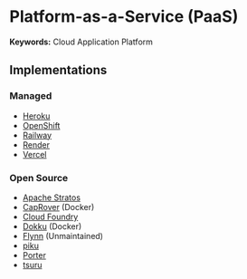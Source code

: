 # Platform-as-a-Service (PaaS)

**Keywords:** Cloud Application Platform

## Implementations

### Managed

- [Heroku](/heroku/README.md)
- [OpenShift](https://openshift.com)
- [Railway](/railway/README.md)
- [Render](/render/README.md)
- [Vercel](/vercel/README.md)

<!--
DigitalOcean

https://withcoherence.com
-->

### Open Source

- [Apache Stratos](https://stratos.apache.org)
- [CapRover](https://github.com/caprover/caprover) (Docker)
- [Cloud Foundry](https://github.com/cloudfoundry/community)
- [Dokku](/dokku/README.md) (Docker)
- [Flynn](https://github.com/flynn/flynn) (Unmaintained)
- [piku](https://github.com/piku/piku)
- [Porter](https://github.com/porter-dev/porter)
- [tsuru](https://github.com/tsuru/tsuru)

<!--
https://coolify.io

Rancher
https://github.com/Qovery/engine
-->

<!--
## Examples

https://github.com/cywio/atlas

https://github.com/zimbatm/hostnames-and-usernames-to-reserve
https://github.com/shouldbee/reserved-usernames
https://github.com/forwardemail/reserved-email-addresses-list
-->
